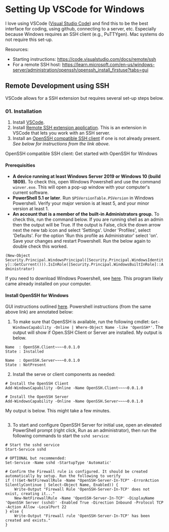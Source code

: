 # Setting Up VSCode for Windows 

I love using VSCode ([Visual Studio Code](https://code.visualstudio.com/)) and find this to be the best interface for coding, using github, connecting to a server, etc. Especially because Windows requires an SSH client (e.g., PuTTYgen). Mac systems do not require this set-up. 

Resources:  
- Starting instructions: https://code.visualstudio.com/docs/remote/ssh  
- For a remote SSH host: https://learn.microsoft.com/en-us/windows-server/administration/openssh/openssh_install_firstuse?tabs=gui  


## Remote Development using SSH 

VSCode allows for a SSH extension but requires several set-up steps below. 

### 01. Installation
 
1. Install [VSCode](https://code.visualstudio.com/).   
2. Install [Remote SSH extension application](https://marketplace.visualstudio.com/items?itemName=ms-vscode-remote.remote-ssh). This is an extension in VSCode that lets you work with an SSH server.    
3. Install an [OpenSSH compatible SSH client](https://code.visualstudio.com/docs/remote/troubleshooting#_installing-a-supported-ssh-client) if one is not already present. *See below for instructions from the link above.* 

OpenSSH compatible SSH client: Get started with OpenSSH for Windows

#### Prerequisities  

- **A device running at least Windows Server 2019 or Windows 10 (build 1809).** To check this, open Windows Powershell and use the command `winver.exe`. This will open a pop-up window with your computer's current software.    
- **PowerShell 5.1 or later**. Run `$PSVersionTable.PSVersion` in Windows Powershell. Verify your major version is at least 5, and your minor version at least 1.   
- **An account that is a member of the built-in Administrators group.** To check this, run the command below. If you are running shell as an admin then the output will be True. If the output is False, click the down arrow next the new tab icon and select 'Settings'. Under 'Profiles', select 'Defaults'. For the option 'Run this profile as Administrator' select 'on'. Save your changes and restart Powershell. Run the below again to double check this worked.  

`(New-Object Security.Principal.WindowsPrincipal([Security.Principal.WindowsIdentity]::GetCurrent())).IsInRole([Security.Principal.WindowsBuiltInRole]::Administrator)`

If you need to download Windows Powershell, see [here](https://learn.microsoft.com/en-us/powershell/scripting/install/installing-powershell-on-windows?view=powershell-7.3). This program likely came already installed on your computer. 

#### Install OpenSSH for Windows 

GUI instructions outlined [here](https://learn.microsoft.com/en-us/windows-server/administration/openssh/openssh_install_firstuse?tabs=powershell). Powershell instructions (from the same above link) are annotated below: 

1. To make sure that OpenSSH is available, run the following cmdlet: `Get-WindowsCapability -Online | Where-Object Name -like 'OpenSSH*'`. The output will show if Open.SSH Client or Server are installed. My output is below. 

```
Name  : OpenSSH.Client~~~~0.0.1.0
State : Installed

Name  : OpenSSH.Server~~~~0.0.1.0
State : NotPresent
```

2. Install the serve or client components as needed:

```
# Install the OpenSSH Client
Add-WindowsCapability -Online -Name OpenSSH.Client~~~~0.0.1.0

# Install the OpenSSH Server
Add-WindowsCapability -Online -Name OpenSSH.Server~~~~0.0.1.0
```

My output is below. This might take a few minutes.  

```
```

3. To start and configure OpenSSH Server for initial use, open an elevated PowerShell prompt (right click, Run as an administrator), then run the following commands to start the `sshd service`: 

```
# Start the sshd service
Start-Service sshd

# OPTIONAL but recommended:
Set-Service -Name sshd -StartupType 'Automatic'

# Confirm the Firewall rule is configured. It should be created automatically by setup. Run the following to verify
if (!(Get-NetFirewallRule -Name "OpenSSH-Server-In-TCP" -ErrorAction SilentlyContinue | Select-Object Name, Enabled)) {
    Write-Output "Firewall Rule 'OpenSSH-Server-In-TCP' does not exist, creating it..."
    New-NetFirewallRule -Name 'OpenSSH-Server-In-TCP' -DisplayName 'OpenSSH Server (sshd)' -Enabled True -Direction Inbound -Protocol TCP -Action Allow -LocalPort 22
} else {
    Write-Output "Firewall rule 'OpenSSH-Server-In-TCP' has been created and exists."
}
```